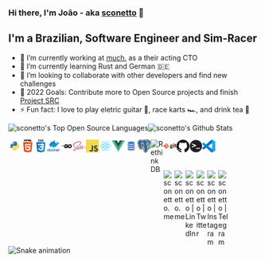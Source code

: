### Hi there, I'm João - aka [sconetto][website] 👋

## I'm a Brazilian, Software Engineer and Sim-Racer

- 🔭 I’m currently working at [much.][much] as a their acting CTO
- 🌱 I’m currently learning Rust and German 🇩🇪
- 👥 I’m looking to collaborate with other developers and find new challenges
- 🥅 2022 Goals: Contribute more to Open Source projects and finish [Project SRC][project-src]
- ⚡ Fun fact: I love to play eletric guitar 🎸, race karts 🏎️, and drink tea 🍵

<div align="center">
    <a href="https://github.com/sconetto">
        <img align="left" alt="sconetto's Top Open Source Languages" src="https://github-readme-stats.vercel.app/api/top-langs/?username=sconetto&layout=compact&theme=dracula">
    </a>
    <a href="https://github.com/sconetto">
        <img align="left" alt="sconetto's Github Stats" src="https://github-readme-stats.vercel.app/api?username=sconetto&show_icons=true&hide_border=true&count_private=true&include_all_commits=true&theme=dracula" />
    </a>
</div>

##

<div style="display: inline_block">
    <br />
    <img align="left" alt="Python" width="26px" src="https://raw.githubusercontent.com/github/explore/80688e429a7d4ef2fca1e82350fe8e3517d3494d/topics/python/python.png" />
    <img align="left" alt="HTML5" width="26px" src="https://raw.githubusercontent.com/github/explore/80688e429a7d4ef2fca1e82350fe8e3517d3494d/topics/html/html.png" />
    <img align="left" alt="CSS3" width="26px" src="https://raw.githubusercontent.com/github/explore/80688e429a7d4ef2fca1e82350fe8e3517d3494d/topics/css/css.png" />
    <img align="left" alt="Docker" width="26px" src="https://raw.githubusercontent.com/github/explore/80688e429a7d4ef2fca1e82350fe8e3517d3494d/topics/docker/docker.png" />
    <img align="left" alt="Go" width="26px" src="https://raw.githubusercontent.com/github/explore/80688e429a7d4ef2fca1e82350fe8e3517d3494d/topics/go/go.png" />
    <img align="left" alt="Sass" width="26px" src="https://raw.githubusercontent.com/github/explore/80688e429a7d4ef2fca1e82350fe8e3517d3494d/topics/sass/sass.png" />
    <img align="left" alt="JavaScript" width="26px" src="https://raw.githubusercontent.com/github/explore/80688e429a7d4ef2fca1e82350fe8e3517d3494d/topics/javascript/javascript.png" />
    <img align="left" alt="React/React-Native" width="26px" src="https://raw.githubusercontent.com/github/explore/80688e429a7d4ef2fca1e82350fe8e3517d3494d/topics/react/react.png" />
    <img align="left" alt="Vue.js" width="26px" src="https://raw.githubusercontent.com/github/explore/80688e429a7d4ef2fca1e82350fe8e3517d3494d/topics/vue/vue.png" />
    <img align="left" alt="SQL" width="26px" src="https://raw.githubusercontent.com/github/explore/80688e429a7d4ef2fca1e82350fe8e3517d3494d/topics/sql/sql.png" />
    <img align="left" alt="PostgreSQL" width="26px" src="https://raw.githubusercontent.com/github/explore/80688e429a7d4ef2fca1e82350fe8e3517d3494d/topics/postgresql/postgresql.png" />
    <img align="left" alt="RethinkDB" width="26px" src="https://res-2.cloudinary.com/crunchbase-production/image/upload/c_lpad,h_170,w_170,f_auto,b_white,q_auto:eco/v1486409964/c93czfmttzbojl1dn2jl.png" />
    <img align="left" alt="Git" width="26px" src="https://raw.githubusercontent.com/github/explore/80688e429a7d4ef2fca1e82350fe8e3517d3494d/topics/git/git.png" />
    <img align="left" alt="GitHub" width="26px" src="https://raw.githubusercontent.com/github/explore/78df643247d429f6cc873026c0622819ad797942/topics/github/github.png" />
    <img align="left" alt="Bash" width="26px" src="https://raw.githubusercontent.com/github/explore/80688e429a7d4ef2fca1e82350fe8e3517d3494d/topics/terminal/terminal.png" />
    <img align="left" alt="Visual Studio Code" width="26px" src="https://raw.githubusercontent.com/github/explore/80688e429a7d4ef2fca1e82350fe8e3517d3494d/topics/visual-studio-code/visual-studio-code.png" />
</div>

<br /><br />

<div>
    <a href="https://sconetto.me" target="_blank"><img align="left" alt="sconetto.me" width="22px" src="https://img.shields.io/badge/-WEBSITE-%23E4405F?style=for-the-badge&logo=firefoxbrowser&logoColor=white&color=FF7139" /></a>
    <a href="mailto:sconetto.joao@gmail.com" target="_blank"><img align="left" alt="sconetto.me" width="22px" src="https://img.shields.io/badge/-Gmail-%23333?style=for-the-badge&logo=gmail&logoColor=white" /></a>
    <a href="https://www.linkedin.com/in/sconetto/" target="_blank"><img align="left" alt="sconetto | LinkedIn" width="22px" src="https://img.shields.io/badge/-LinkedIn-%230077B5?style=for-the-badge&logo=linkedin&logoColor=white" /></a>
    <a href="https://twitter.com/sconetto" target="_blank"><img align="left" alt="sconetto | Twitter" width="22px" src="https://img.shields.io/badge/-Twitter-%23E4405F?style=for-the-badge&logo=twitter&logoColor=white&color=1D9BF0" /></a>
    <a href="https://www.instagram.com/sconetto/" target="_blank"><img align="left" alt="sconetto | Instagram" width="22px" src="https://img.shields.io/badge/-Instagram-%23E4405F?style=for-the-badge&logo=instagram&logoColor=white" /></a>
    <a href="https://t.me/sconetto" target="_blank"><img align="left" alt="sconetto | Telegram" width="22px" src="https://img.shields.io/badge/-TELEGRAM-%23E4405F?style=for-the-badge&logo=telegram&logoColor=white&color=26A5E4" /></a>

<br /><br />

![Snake animation](https://github.com/sconetto/sconetto/blob/output/github-contribution-grid-snake.svg)
</div>

[website]: https://sconetto.me
[much]: https://muchconsulting.de/
[project-src]: https://github.com/Project-SRC/
[linkedin]: https://www.linkedin.com/in/sconetto/
[twitter]: https://twitter.com/sconetto
[instagram]: https://www.instagram.com/sconetto/
[telegram]: https://t.me/sconetto
[sourcerer]: https://sourcerer.io/sconetto
[gmail]: mailto:sconetto.joao@gmail.com
